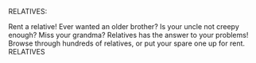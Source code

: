 RELATIVES:

Rent a relative! Ever wanted an older brother? Is your uncle not creepy enough? Miss your grandma?
Relatives has the answer to your problems! Browse through hundreds of relatives, or put your spare one up for rent.
RELATIVES
